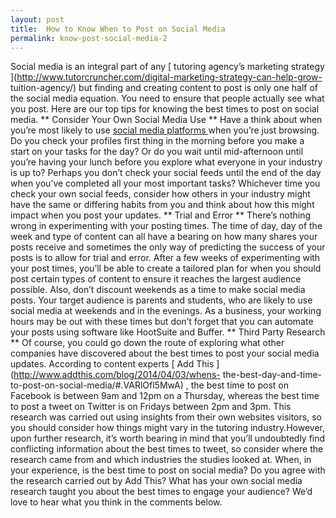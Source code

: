 ```yaml
---
layout: post
title:  How to Know When to Post on Social Media
permalink: know-post-social-media-2
---
```

Social media is an integral part of any [ tutoring agency’s marketing strategy
](http://www.tutorcruncher.com/digital-marketing-strategy-can-help-grow-
tuition-agency/) but finding and creating content to post is only one half of
the social media equation. You need to ensure that people actually see what
you post. Here are our top tips for knowing the best times to post on social
media. ** Consider Your Own Social Media Use ** Have a think about when you’re
most likely to use [ social media platforms
](http://www.tutorcruncher.com/social-media-strategy-for-tutoring-businesses/)
when you’re just browsing. Do you check your profiles first thing in the
morning before you make a start on your tasks for the day? Or do you wait
until mid-afternoon until you’re having your lunch before you explore what
everyone in your industry is up to? Perhaps you don’t check your social feeds
until the end of the day when you’ve completed all your most important tasks?
Whichever time you check your own social feeds, consider how others in your
industry might have the same or differing habits from you and think about how
this might impact when you post your updates. ** Trial and Error ** There’s
nothing wrong in experimenting with your posting times. The time of day, day
of the week and type of content can all have a bearing on how many shares your
posts receive and sometimes the only way of predicting the success of your
posts is to allow for trial and error. After a few weeks of experimenting with
your post times, you’ll be able to create a tailored plan for when you should
post certain types of content to ensure it reaches the largest audience
possible. Also, don’t discount weekends as a time to make social media posts.
Your target audience is parents and students, who are likely to use social
media at weekends and in the evenings. As a business, your working hours may
be out with these times but don’t forget that you can automate your posts
using software like HootSuite and Buffer. ** Third Party Research ** Of
course, you could go down the route of exploring what other companies have
discovered about the best times to post your social media updates. According
to content experts [ Add This ](http://www.addthis.com/blog/2014/04/03/whens-
the-best-day-and-time-to-post-on-social-media/#.VARlOfl5MwA) , the best time
to post on Facebook is between 9am and 12pm on a Thursday, whereas the best
time to post a tweet on Twitter is on Fridays between 2pm and 3pm. This
research was carried out using insights from their own websites visitors, so
you should consider how things might vary in the tutoring industry.However,
upon further research, it’s worth bearing in mind that you’ll undoubtedly find
conflicting information about the best times to tweet, so consider where the
research came from and which industries the studies looked at. When, in your
experience, is the best time to post on social media? Do you agree with the
research carried out by Add This? What has your own social media research
taught you about the best times to engage your audience? We’d love to hear
what you think in the comments below.
